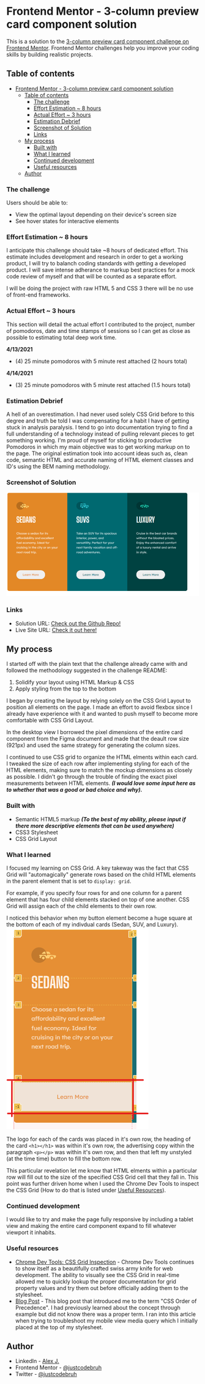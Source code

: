# Frontend Mentor - 3-column preview card component solution

This is a solution to the [3-column preview card component challenge on Frontend Mentor](https://www.frontendmentor.io/challenges/3column-preview-card-component-pH92eAR2-). Frontend Mentor challenges help you improve your coding skills by building realistic projects. 

## Table of contents

- [Frontend Mentor - 3-column preview card component solution](#frontend-mentor---3-column-preview-card-component-solution)
  - [Table of contents](#table-of-contents)
    - [The challenge](#the-challenge)
    - [Effort Estimation ~ 8 hours](#effort-estimation--8-hours)
    - [Actual Effort ~ 3 hours](#actual-effort--3-hours)
    - [Estimation Debrief](#estimation-debrief)
    - [Screenshot of Solution](#screenshot-of-solution)
    - [Links](#links)
  - [My process](#my-process)
    - [Built with](#built-with)
    - [What I learned](#what-i-learned)
    - [Continued development](#continued-development)
    - [Useful resources](#useful-resources)
  - [Author](#author)





### The challenge

Users should be able to:

- View the optimal layout depending on their device's screen size
- See hover states for interactive elements

### Effort Estimation ~ 8 hours 
I anticipate this challenge should take ~8 hours of dedicated effort. This estimate includes development and research in order to get a working product, I will try to balanch coding standards with getting a developed product. I will save intense adherance to markup best practices for a mock code review of myself and that will be counted as a separate effort.

I will be doing the project with raw HTML 5 and CSS 3 there will be no use of front-end frameworks. 

### Actual Effort ~ 3 hours
This section will detail the actual effort I contributed to the project, number of pomodoros, date and time stamps of sessions so I can get as close as possible to estimating total deep work time.

**4/13/2021**
- (4) 25 minute pomodoros with 5 minute rest attached (2 hours total)

**4/14/2021**
- (3) 25 minute pomodoros with 5 minute rest attached (1.5 hours total)

### Estimation Debrief 
A hell of an overestimation. I had never used solely CSS Grid before to this degree and truth be told I was compensating for a habit I have of getting stuck in analysis paralysis. I tend to go into documentation trying to find a full understanding of a technology instead of pulling relevant pieces to get something working. I'm proud of myself for sticking to productive Pomodoros in which my main objective was to get working markup on to the page. The original estimation took into account ideas such as, clean code, semantic HTML and accurate naming of HTML element classes and ID's using the BEM naming methodology.

### Screenshot of Solution

![Desktop view of solution](./desktop_screenshot.png)


### Links

- Solution URL: [Check out the Github Repo!](https://github.com/justcodebruh/car-rental-card-components)
- Live Site URL: [Check it out here!](https://justcodebruh.github.io/car-rental-card-components/)

## My process
I started off with the plain text that the challenge already came with and followed the methodology suggested in the challenge README:
  1. Solidify your layout using HTML Markup & CSS
  2. Apply styling from the top to the bottom

I began by creating the layout by relying solely on the CSS Grid Layout  to position all elements on the page. I made an effort to avoid flexbox since I already have experience with it and wanted to push myself to become  more comfortable with CSS Grid Layout. 

In the desktop view I borrowed the pixel dimensions of the entire card component from the Figma document and made that the deault row size (921px) and used the same strategy for generating the column sizes.

I continued to use CSS grid to organize the HTML elments within each card. I tweaked the size of each row after implementing styling for each of the HTML elements, making sure to  match the mockup dimensions as closely as possible. I didn't go through the trouble of finding the exact pixel measurements between HTML elements. ***(I would love some input here as to whether that was a good or bad choice and why).***

### Built with

- Semantic HTML5 markup ***(To the best of my ability, please input if there more descriptive elements that can be used anywhere)***
- CSS3 Stylesheet
- CSS Grid Layout

### What I learned

I focused my learning on CSS Grid. A key takeway was the fact that CSS Grid will "automagically" generate rows  based on the child HTML elements in the parent element that is set to ```display: grid```. 

For example, if you specify four rows for and one column for a parent element that has four child elements stacked on top of one another. CSS Grid will assign each of the child elements to their own row.

I noticed this behavior when my button element become a huge square at the bottom of each of my indivdual cards (Sedan, SUV, and Luxury). 
![Button filling entire fourth grid row](./full_fourth_row_screenshot.png)

The logo for each of the cards was placed in it's own row, the heading of the card ```<h1></h1>``` was within it's own row, the advertising copy within the paragraph ```<p></p>``` was within it's own row, and then that left my unstyled (at the time time) button to fill the bottom row.


This particular revelation let me know that HTML elments within a particular row will fill out to the size of the specified CSS Grid cell that they fall in. This point was further driven home when I used the Chrome Dev Tools to inspect the CSS Grid (How to do that is listed under [Useful Resources](#useful-resources)). 

### Continued development

I would like to try and make the page fully responsive by including a tablet view and making the entire card component expand to fill whatever viewport it inhabits.

### Useful resources

- [Chrome Dev Tools: CSS Grid Inspection](https://developer.chrome.com/docs/devtools/css/grid/) - Chrome Dev Tools continues to show itself as a beautifully crafted swiss army knife for web development. The ability to visually see the CSS Grid in real-time allowed me to quickly lookup the proper documentation for grid property values and try them out before officially adding them to the stylesheet.
- [Blog Post](https://www.crimsondesigns.com/blog/smooth-strides-from-css-to-css3/3/) - This blog post that introduced me to the term "CSS Order of Precedence". I had previously learned about the concept through example but did not know there was a proper term. I ran into this article when trying to troubleshoot my mobile view media query which I initially placed at the top of my stylesheet.



## Author

- LinkedIn - [Alex J.](https://www.linkedin.com/in/alexjeanb/)
- Frontend Mentor - [@justcodebruh](https://www.frontendmentor.io/profile/justcodebruh)
- Twitter - [@justcodebruh](https://www.twitter.com/justcodebruh)





